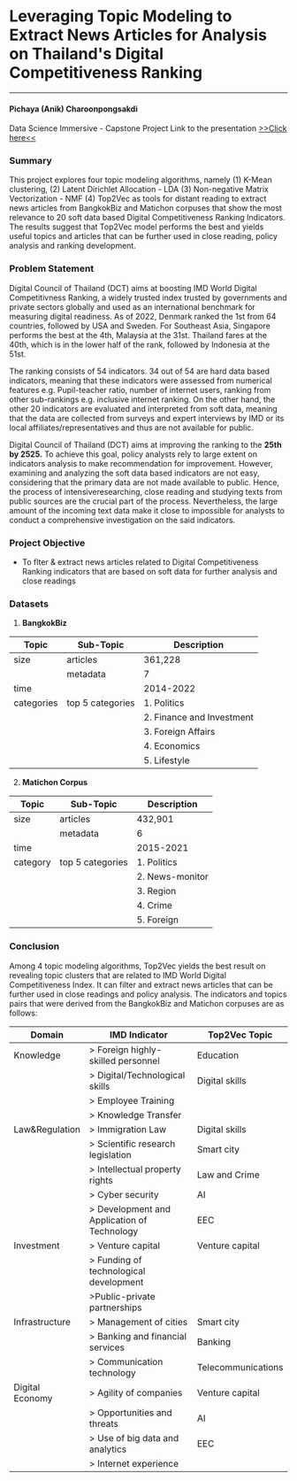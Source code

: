 # Leveraging Topic Modeling to Extract News Articles for Analysis on Thailand's Digital Competitiveness Ranking
---
#### Pichaya (Anik) Charoonpongsakdi
Data Science Immersive - Capstone Project
Link to the presentation [>>Click here<<](https://docs.google.com/presentation/d/1TooN8ycOvl-FB0gWikqjoO2LvPg2Vlh-09dW1wUhXB8/edit?usp=sharing)

### Summary
This project explores four topic modeling algorithms, namely
(1) K-Mean clustering,
(2) Latent Dirichlet Allocation - LDA
(3) Non-negative Matrix Vectorization - NMF
(4) Top2Vec
as tools for distant reading to extract news articles from BangkokBiz and Matichon corpuses that show the most relevance to 20 soft data based Digital Competitiveness Ranking Indicators.  The results suggest that Top2Vec model performs the best and yields useful topics and articles that can be further used in close reading, policy analysis and ranking development.

### Problem Statement
Digital Council of Thailand (DCT) aims at boosting IMD World Digital Competitivness Ranking, a widely trusted index trusted by governments and private sectors globally and used as an international benchmark for measuring digital readiness. As of 2022, Denmark ranked the 1st from 64 countries, followed by USA and Sweden. For Southeast Asia, Singapore performs the best at the 4th, Malaysia at the 31st. Thailand fares at the 40th, which is in the lower half of the rank, followed by Indonesia at the 51st.

The ranking consists of 54 indicators. 34 out of 54 are hard data based indicators, meaning that these indicators were assessed from numerical features e.g. Pupil-teacher ratio, number of internet users, ranking from other sub-rankings e.g. inclusive internet ranking. On the other hand, the other 20 indicators are evaluated and interpreted from soft data, meaning that the data are collected from surveys and expert interviews by IMD or its local affiliates/representatives and thus are not available for public.

Digital Council of Thailand (DCT) aims at improving the ranking to the **25th by 2525.** To achieve this goal, policy analysts rely to large extent on indicators analysis to make recommendation for improvement. However, examining and analyzing the soft data based indicators are not easy, considering that the primary data are not made available to public. Hence, the process of intensiveresearching, close reading and studying texts from public sources are the crucial part of the process. Nevertheless, the large amount of the incoming text data make it close to impossible for analysts to conduct a comprehensive investigation on the said indicators.

### Project Objective
- To flter & extract news articles related to
Digital Competitiveness Ranking indicators that are based on soft data
for further analysis and close readings

### Datasets
1. **BangkokBiz**

|Topic| Sub-Topic| Description|
|---|---|---|
|size|articles| 361,228|
||metadata|7|
|time||2014-2022|
|categories|top 5 categories|1. Politics
|||2. Finance and Investment|
|||3. Foreign Affairs|
|||4. Economics|
|||5. Lifestyle|

2. **Matichon Corpus**

|Topic| Sub-Topic| Description|
|---|---|---|
|size|articles|432,901|
||metadata|6|
|time||2015-2021|
|category|top 5 categories| 1. Politics|
|||2. News-monitor|
|||3. Region|
|||4. Crime|
|||5. Foreign|



### Conclusion
Among 4 topic modeling algorithms, Top2Vec yields the best result on revealing topic clusters that are related to IMD World Digital Competitiveness Index. It can filter and extract news articles that can be further used in close readings and policy analysis. The indicators and topics pairs that were derived from the BangkokBiz and Matichon corpuses are as follows:

|Domain|IMD Indicator| Top2Vec Topic |
|---|---|---|
|Knowledge| > Foreign highly-skilled personnel| Education |
|  |> Digital/Technological skills | Digital skills|
| |> Employee Training|
| |> Knowledge Transfer|
| Law&Regulation| > Immigration Law| Digital skills|
|| > Scientific research legislation|Smart city
|| > Intellectual property rights| Law and Crime|
|| > Cyber security|  AI|
|| > Development and Application of Technology|EEC
|Investment| > Venture capital| Venture capital|
||> Funding of technological development|
||>Public-private partnerships
|Infrastructure|> Management of cities|Smart city|
||> Banking and financial services|Banking
||> Communication technology|Telecommunications
|Digital Economy|> Agility of companies|Venture capital
||> Opportunities and threats|AI
||> Use of big data and analytics|EEC
||> Internet experience
